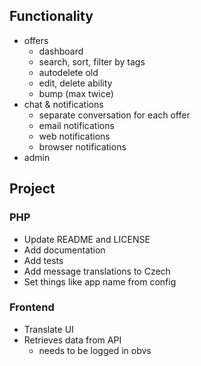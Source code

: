 ## Functionality
* offers
    * dashboard
    * search, sort, filter by tags
    * autodelete old
    * edit, delete ability
    * bump (max twice)
* chat & notifications
    * separate conversation for each offer
    * email notifications
    * web notifications
    * browser notifications
* admin

## Project

### PHP
* Update README and LICENSE
* Add documentation
* Add tests
* Add message translations to Czech
* Set things like app name from config

### Frontend
* Translate UI
* Retrieves data from API
    * needs to be logged in obvs
